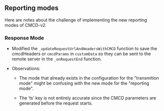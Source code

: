 ## Reporting modes

Here are notes about the challenge of implementing the new reporting modes of CMCD-v2.

### Response Mode

- Modified the `_updateRequestUrlAndHeadersWithCMCD` function to save the cmcdHeaders or `cmcdParams` in `customData` so they can be sent to the remote server in the `_onRequestEnd` function.

- Observations:
    - The mode that already exists in the configuration for the "transmition mode" might be confusing with the new mode for the "reporting mode".

    - The ‘ts’ key is not entirely accurate since the CMCD parameters are generated before the request starts.